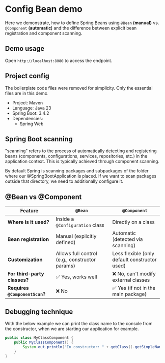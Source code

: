 # Config Bean demo

Here we demonstrate, how to define Spring Beans using `@Bean` **(manual)** vs. `@Component` **(automatic)** and the difference between explicit bean registration and component scanning.

## Demo usage

Open `http://localhost:8080` to access the endpoint.

## Project config

The boilerplate code files were removed for simplicity. Only the essential files are in this demo.

- Project: Maven
- Language: Java 23
- Spring Boot: 3.4.2
- Dependencies:
  - Spring Web

## Spring Boot scanning

"scanning" refers to the process of automatically detecting and registering beans (components, configurations, services, repositories, etc.) in the application context. This is typically achieved through component scanning.

By default Spring is scanning packages and subpackages of the folder where our @SpringBootApplication is placed. If we want to scan packages outside that directory, we need to additionally configure it.

## @Bean vs @Component

| Feature                        | `@Bean`                                        | `@Component`                                  |
| ------------------------------ | ---------------------------------------------- | --------------------------------------------- |
| **Where is it used?**          | Inside a `@Configuration` class                | Directly on a class                           |
| **Bean registration**          | Manual (explicitly defined)                    | Automatic (detected via scanning)             |
| **Customization**              | Allows full control (e.g., constructor params) | Less flexible (only default constructor used) |
| **For third-party classes?**   | ✅ Yes, works well                             | ❌ No, can't modify external classes          |
| **Requires `@ComponentScan`?** | ❌ No                                          | ✅ Yes (if not in the main package)           |

## Debugging technique

With the below example we can print the class name to the console from the constructor, when we are starting our application for example.

```java
public class MyClassComponent {
    public MyClassComponent() {
        System.out.println("In constructor: " + getClass().getSimpleName());
    }
}
```

